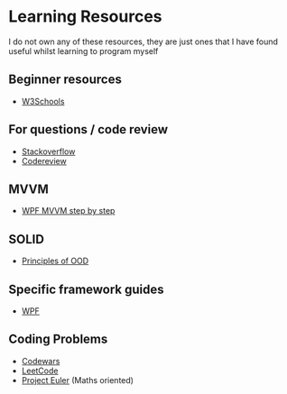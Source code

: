 # Learning Resources

I do not own any of these resources, they are just ones that I have found useful whilst learning to program myself


## Beginner resources
- [W3Schools](https://www.w3schools.com/)

## For questions / code review
- [Stackoverflow](https://stackoverflow.com/)
- [Codereview](https://codereview.stackexchange.com/)

## MVVM
- [WPF MVVM step by step](https://www.codeproject.com/articles/819294/wpf-mvvm-step-by-step-basics-to-advance-level)

## SOLID
- [Principles of OOD](http://butunclebob.com/ArticleS.UncleBob.PrinciplesOfOod)

## Specific framework guides
- [WPF](https://wpf-tutorial.com/about-wpf/what-is-wpf/)

## Coding Problems
- [Codewars](https://www.codewars.com/)
- [LeetCode](https://leetcode.com/)
- [Project Euler](https://projecteuler.net/) (Maths oriented)
